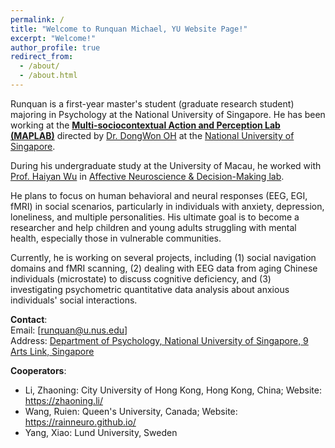 ```yaml
---
permalink: /
title: "Welcome to Runquan Michael, YU Website Page!"
excerpt: "Welcome!"
author_profile: true
redirect_from: 
  - /about/
  - /about.html
---
```

Runquan is a first-year master's student (graduate research student) majoring in Psychology at the National University of Singapore. He has been working at the [**Multi-sociocontextual Action and Perception Lab (MAPLAB)**](https://www.oh-lab.com/) directed by [Dr. DongWon OH](https://fass.nus.edu.sg/psy/people/oh-dongwon/) at the [National University of Singapore](https://nus.edu.sg/).

During his undergraduate study at the University of Macau, he worked with [Prof. Haiyan Wu](https://ccbs.ici.um.edu.mo/prof-haiyan-wu/) in [Affective Neuroscience & Decision-Making lab](https://andlab-um.com/). 

He plans to focus on human behavioral and neural responses (EEG, EGI, fMRI) in social scenarios, particularly in individuals with anxiety, depression, loneliness, and multiple personalities. His ultimate goal is to become a researcher and help children and young adults struggling with mental health, especially those in vulnerable communities.

Currently, he is working on several projects, including (1) social navigation domains and fMRI scanning, (2) dealing with EEG data from aging Chinese individuals (microstate) to discuss cognitive deficiency, and (3) investigating psychometric quantitative data analysis about anxious individuals' social interactions.

**Contact**:\
Email: [runquan@u.nus.edu]\
Address: [Department of Psychology, National University of Singapore, 9 Arts Link, Singapore](https://www.google.com.hk/maps/place/Psychology+Department/@1.2945751,103.7718346,15z/data=!4m6!3m5!1s0x31da1af92e0c5c6d:0x937bc165ac66047e!8m2!3d1.2945751!4d103.7718346!16s%2Fg%2F11cs6cm596?entry=ttu)

**Cooperators**:
- Li, Zhaoning: City University of Hong Kong, Hong Kong, China;
  Website: https://zhaoning.li/
- Wang, Ruien: Queen's University, Canada;
  Website: https://rainneuro.github.io/
- Yang, Xiao: Lund University, Sweden
